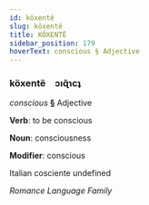 ```yaml
---
id: köxentë
slug: köxentë
title: KÖXENTË
sidebar_position: 179
hoverText: conscious § Adjective
---
```


### köxentë&emsp;<span kind="abugida">ɔıɋ̃ɿcʇ</span>

*conscious* **§** Adjective

**Verb**: to be conscious

**Noun**: consciousness

**Modifier**: conscious

Italian cosciente undefined

*Romance Language Family*